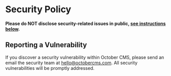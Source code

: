 # Security Policy

**Please do NOT disclose security-related issues in public, [see instructions below](#reporting-a-vulnerability).**

## Reporting a Vulnerability

If you discover a security vulnerability within October CMS, please send an email the security team at hello@octobercms.com. All security vulnerabilities will be promptly addressed.

